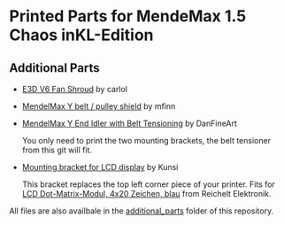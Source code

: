 Printed Parts for MendeMax 1.5 Chaos inKL-Edition
=================================================

Additional Parts
----------------

* [E3D V6 Fan Shroud](http://www.thingiverse.com/thing:1973156) by carlol
* [MendelMax Y belt / pulley shield](http://www.thingiverse.com/thing:27420) by mfinn
* [MendelMax Y End Idler with Belt Tensioning](http://www.thingiverse.com/thing:18189) by DanFineArt

  You only need to print the two mounting brackets, the belt tensioner from this git will fit.
* [Mounting bracket for LCD display](additional_parts/mounting_bracked_lcd.stl) by Kunsi

  This bracket replaces the top left corner piece of your printer. Fits for [LCD Dot-Matrix-Modul, 4x20 Zeichen, blau](https://www.reichelt.de/?ARTICLE=53952) from Reichelt Elektronik.

All files are also availbale in the [additional_parts](additional_parts/) folder of this repository.
